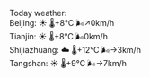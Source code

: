 Today weather:  
Beijing: ☀️ 🌡️+8°C 🌬️↗0km/h  
Tianjin: ☀️ 🌡️+8°C 🌬️0km/h  
Shijiazhuang: ☁️ 🌡️+12°C 🌬️→3km/h  
Tangshan: ☀️ 🌡️+9°C 🌬️→7km/h  
